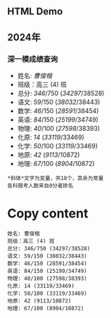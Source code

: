 HTML Demo
---------

## 2024年
### 深一模成绩查询

- 姓名: *曹俊楷*
- 班级：高三 (4) 班
- 总分: *346*/750 (*34297*/38528)
- 语文:  *59*/150 (*38032*/38443)
- 数学:  *46*/150 (*28591*/38454)
- 英语:  *84*/150 (*25199*/34749)
- 物理:  *40*/100 (*27598*/38393)
- 化原:  *14*     (*33119*/33469)
- 化学:  *50*/100 (*33119*/33469)
- 地原:  *42*      (*9113*/10872)
- 地理:  *67*/100  (*8904*/10872)

```
*斜体*文字为变量，共18个，其余为常量
各科报考人数来自0分者排名
```

# Copy content
```
姓名: 曹俊楷
班级：高三 (4) 班
总分: 346/750 (34297/38528)
语文: 59/150 (38032/38443)
数学: 46/150 (28591/38454)
英语: 84/150 (25199/34749)
物理: 40/100 (27598/38393)
化原: 14 (33119/33469)
化学: 50/100 (33119/33469)
地原: 42 (9113/10872)
地理: 67/100 (8904/10872)
```